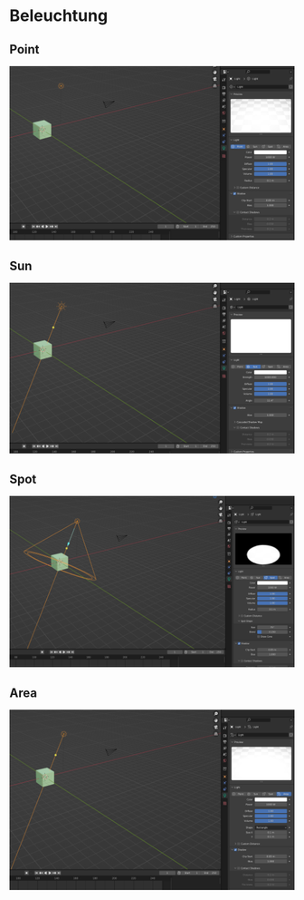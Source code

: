 # Beleuchtung

## Point

![Untitled](Abbildungen/Beleuchtung%20dcb2c19356f34699b1c714fe9c257078/Untitled.png)

## Sun

![Untitled](Abbildungen/Beleuchtung%20dcb2c19356f34699b1c714fe9c257078/Untitled%201.png)

## Spot

![Untitled](Abbildungen/Beleuchtung%20dcb2c19356f34699b1c714fe9c257078/Untitled%202.png)

## Area

![Untitled](Abbildungen/Beleuchtung%20dcb2c19356f34699b1c714fe9c257078/Untitled%203.png)